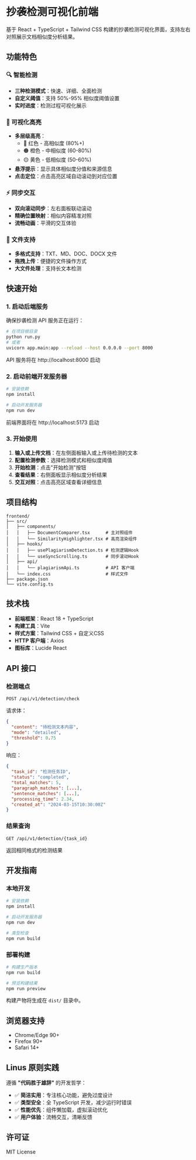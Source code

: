 # 抄袭检测可视化前端

基于 React + TypeScript + Tailwind CSS 构建的抄袭检测可视化界面，支持左右对照展示文档相似度分析结果。

## 功能特色

### 🔍 智能检测
- **三种检测模式**：快速、详细、全面检测
- **自定义阈值**：支持 50%-95% 相似度阈值设置
- **实时进度**：检测过程可视化展示

### 🎨 可视化高亮
- **多层级高亮**：
  - 🔴 红色 - 高相似度 (80%+)
  - 🟠 橙色 - 中相似度 (60-80%)
  - 🟡 黄色 - 低相似度 (50-60%)
- **悬浮提示**：显示具体相似度分值和来源信息
- **点击定位**：点击高亮区域自动滚动到对应位置

### ⚡ 同步交互
- **双向滚动同步**：左右面板联动滚动
- **精确位置映射**：相似内容精准对照
- **流畅动画**：平滑的交互体验

### 📁 文件支持
- **多格式支持**：TXT、MD、DOC、DOCX 文件
- **拖拽上传**：便捷的文件操作方式
- **大文件处理**：支持长文本检测

## 快速开始

### 1. 启动后端服务

确保抄袭检测 API 服务正在运行：

```bash
# 在项目根目录
python run.py
# 或者
uvicorn app.main:app --reload --host 0.0.0.0 --port 8000
```

API 服务将在 http://localhost:8000 启动

### 2. 启动前端开发服务器

```bash
# 安装依赖
npm install

# 启动开发服务器
npm run dev
```

前端界面将在 http://localhost:5173 启动

### 3. 开始使用

1. **输入或上传文档**：在左侧面板输入或上传待检测的文本
2. **配置检测参数**：选择检测模式和相似度阈值
3. **开始检测**：点击"开始检测"按钮
4. **查看结果**：右侧面板显示相似度分析结果
5. **交互对照**：点击高亮区域查看详细信息

## 项目结构

```
frontend/
├── src/
│   ├── components/
│   │   ├── DocumentComparer.tsx      # 主对照组件
│   │   └── SimilarityHighlighter.tsx # 高亮渲染组件
│   ├── hooks/
│   │   ├── usePlagiarismDetection.ts # 检测逻辑Hook
│   │   └── useSyncScrolling.ts       # 同步滚动Hook
│   ├── api/
│   │   └── plagiarismApi.ts          # API 客户端
│   └── index.css                     # 样式文件
├── package.json
└── vite.config.ts
```

## 技术栈

- **前端框架**：React 18 + TypeScript
- **构建工具**：Vite
- **样式方案**：Tailwind CSS + 自定义CSS
- **HTTP 客户端**：Axios
- **图标库**：Lucide React

## API 接口

### 检测端点

`POST /api/v1/detection/check`

请求体：
```json
{
  "content": "待检测文本内容",
  "mode": "detailed",
  "threshold": 0.75
}
```

响应：
```json
{
  "task_id": "检测任务ID",
  "status": "completed",
  "total_matches": 5,
  "paragraph_matches": [...],
  "sentence_matches": [...],
  "processing_time": 2.34,
  "created_at": "2024-03-15T10:30:00Z"
}
```

### 结果查询

`GET /api/v1/detection/{task_id}`

返回相同格式的检测结果

## 开发指南

### 本地开发

```bash
# 安装依赖
npm install

# 启动开发服务器
npm run dev

# 类型检查
npm run build
```

### 部署构建

```bash
# 构建生产版本
npm run build

# 预览构建结果
npm run preview
```

构建产物将生成在 `dist/` 目录中。

## 浏览器支持

- Chrome/Edge 90+
- Firefox 90+
- Safari 14+

## Linus 原则实践

遵循 **"代码胜于雄辞"** 的开发哲学：

- ✅ **简洁实用**：专注核心功能，避免过度设计
- ✅ **类型安全**：全 TypeScript 开发，减少运行时错误
- ✅ **性能优先**：组件懒加载，虚拟滚动优化
- ✅ **用户体验**：流畅交互，清晰反馈

## 许可证

MIT License